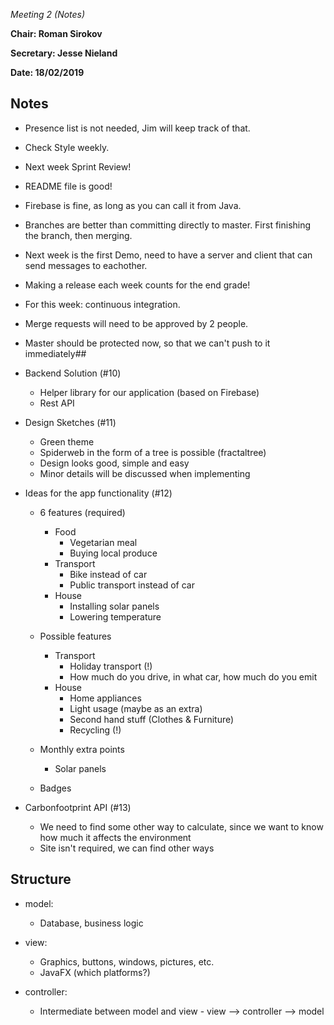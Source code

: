 *Meeting 2 (Notes)*

**Chair: Roman Sirokov**

**Secretary: Jesse Nieland**

**Date: 18/02/2019**

## Notes
- Presence list is not needed, Jim will keep track of that.
- Check Style weekly.
- Next week Sprint Review!
- README file is good!
- Firebase is fine, as long as you can call it from Java.
- Branches are better than committing directly to master. First finishing the branch, then merging.
- Next week is the first Demo, need to have a server and client that can send messages to eachother.
- Making a release each week counts for the end grade!
- For this week: continuous integration.
- Merge requests will need to be approved by 2 people.
- Master should be protected now, so that we can't push to it immediately##

- Backend Solution (#10)
	- Helper library for our application (based on Firebase)
	- Rest API

- Design Sketches (#11)
	- Green theme
	- Spiderweb in the form of a tree is possible (fractaltree)
	- Design looks good, simple and easy
	- Minor details will be discussed when implementing

- Ideas for the app functionality (#12)
	- 6 features (required)
		- Food
			- Vegetarian meal
			- Buying local produce
		- Transport
			- Bike instead of car
			- Public transport instead of car
		- House
			- Installing solar panels
			- Lowering temperature

	- Possible features
		- Transport
			- Holiday transport (!)
			- How much do you drive, in what car, how much do you emit
		- House 
			- Home appliances
			- Light usage (maybe as an extra)
			- Second hand stuff (Clothes & Furniture)
			- Recycling (!)

	- Monthly extra points
		- Solar panels

	- Badges

- Carbonfootprint API (#13)
	- We need to find some other way to calculate, since we want to know how much it affects the environment
	- Site isn't required, we can find other ways


## Structure
- model: 
	- Database, business logic

- view: 
	- Graphics, buttons, windows, pictures, etc.
	- JavaFX (which platforms?)

- controller: 
	- Intermediate between model and view
			- view --> controller --> model